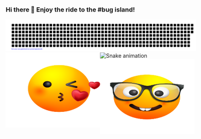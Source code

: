 ### Hi there 👋 Enjoy the ride to the #bug island!
![](gitartwork.svg)
![Snake animation](https://github.com/assisMeneghetti/assisMeneghetti/blob/output/github-contribution-grid-snake.svg)
<img src="Kiss.svg" align="left" width="250" height="200">
<img src="Nerd.svg" align="left" width="250" height="200">
